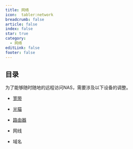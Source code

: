 ```yaml
---
title: 网络
icon:  tabler:network
breadcrumb: false
article: false
index: false
star: true
category:
  - 网络
editLink: false
footer: false
---
```


## 目录

为了能够随时随地的远程访问NAS，需要涉及以下设备的调整。

- [宽带](broadband.md)

- [光猫](ont.md)

- [路由器](router.md)

- 网线

- 域名
